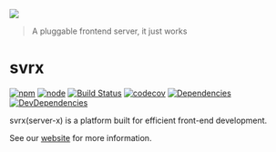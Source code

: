 ![](https://svrx.io/assets/images/banner.png)

> A pluggable frontend server, it just works

# svrx

[![npm](https://img.shields.io/npm/v/@svrx/svrx?style=flat-square)](https://www.npmjs.com/package/svrx)
[![node](https://img.shields.io/node/v/@svrx/svrx?style=flat-square)](https://nodejs.org/en/)
[![Build Status](https://img.shields.io/travis/svrxjs/svrx/master?style=flat-square&logo=travis)](https://travis-ci.org/svrxjs/svrx)
[![codecov](https://img.shields.io/codecov/c/gh/svrxjs/svrx?style=flat-square&logo=codecov)](https://codecov.io/gh/svrxjs/svrx)
[![Dependencies](https://img.shields.io/david/svrxjs/svrx?path=packages%2Fsvrx&style=flat-square)](https://david-dm.org/svrxjs/svrx?path=packages%2Fsvrx)
[![DevDependencies](https://img.shields.io/david/dev/svrxjs/svrx?path=packages%2Fsvrx&style=flat-square)](https://david-dm.org/svrxjs/svrx?path=packages%2Fsvrx&type=dev)

svrx(server-x) is a platform built for efficient front-end development.

See our [website](https://svrx.io/) for more information.
